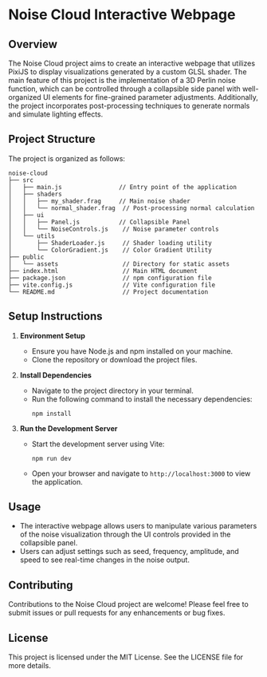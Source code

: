 # Noise Cloud Interactive Webpage

## Overview
The Noise Cloud project aims to create an interactive webpage that utilizes PixiJS to display visualizations generated by a custom GLSL shader. The main feature of this project is the implementation of a 3D Perlin noise function, which can be controlled through a collapsible side panel with well-organized UI elements for fine-grained parameter adjustments. Additionally, the project incorporates post-processing techniques to generate normals and simulate lighting effects.

## Project Structure
The project is organized as follows:

```
noise-cloud
├── src
│   ├── main.js                // Entry point of the application
│   ├── shaders
│   │   ├── my_shader.frag     // Main noise shader
│   │   └── normal_shader.frag  // Post-processing normal calculation
│   ├── ui
│   │   ├── Panel.js           // Collapsible Panel
│   │   └── NoiseControls.js    // Noise parameter controls
│   └── utils
│       ├── ShaderLoader.js     // Shader loading utility
│       └── ColorGradient.js    // Color Gradient Utility
├── public
│   └── assets                  // Directory for static assets
├── index.html                  // Main HTML document
├── package.json                // npm configuration file
├── vite.config.js              // Vite configuration file
└── README.md                   // Project documentation
```

## Setup Instructions

1. **Environment Setup**
   - Ensure you have Node.js and npm installed on your machine.
   - Clone the repository or download the project files.

2. **Install Dependencies**
   - Navigate to the project directory in your terminal.
   - Run the following command to install the necessary dependencies:
     ```
     npm install
     ```

3. **Run the Development Server**
   - Start the development server using Vite:
     ```
     npm run dev
     ```
   - Open your browser and navigate to `http://localhost:3000` to view the application.

## Usage
- The interactive webpage allows users to manipulate various parameters of the noise visualization through the UI controls provided in the collapsible panel.
- Users can adjust settings such as seed, frequency, amplitude, and speed to see real-time changes in the noise output.

## Contributing
Contributions to the Noise Cloud project are welcome! Please feel free to submit issues or pull requests for any enhancements or bug fixes.

## License
This project is licensed under the MIT License. See the LICENSE file for more details.